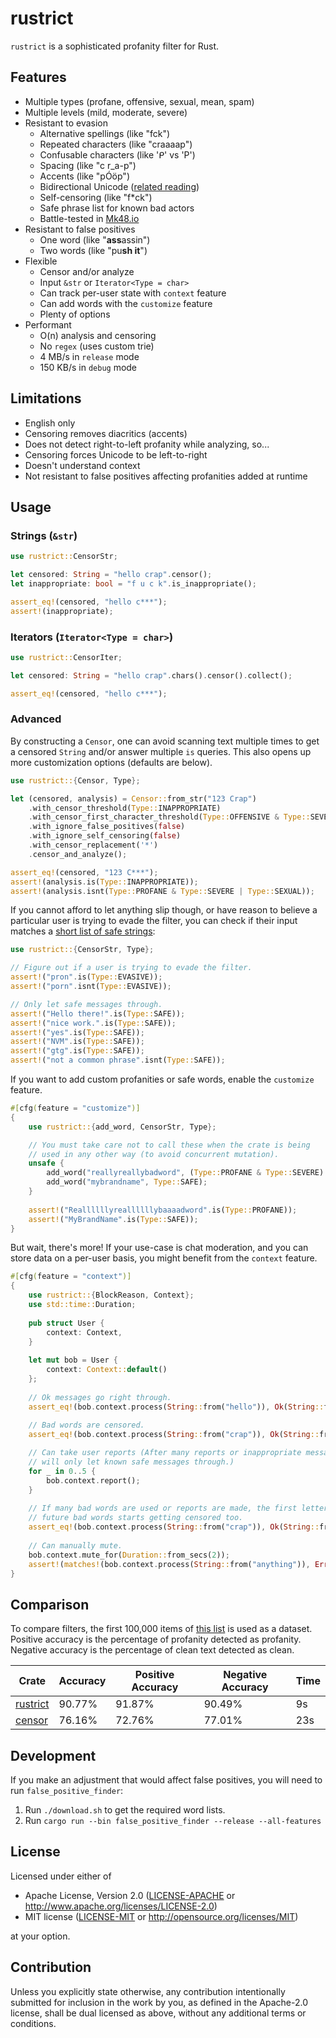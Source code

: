 # rustrict

`rustrict` is a sophisticated profanity filter for Rust. 

## Features

- Multiple types (profane, offensive, sexual, mean, spam)
- Multiple levels (mild, moderate, severe)
- Resistant to evasion
  - Alternative spellings (like "fck")
  - Repeated characters (like "craaaap")
  - Confusable characters (like 'ᑭ' vs 'P')
  - Spacing (like "c r_a-p")
  - Accents (like "pÓöp")
  - Bidirectional Unicode ([related reading](https://blog.rust-lang.org/2021/11/01/cve-2021-42574.html))
  - Self-censoring (like "f*ck")
  - Safe phrase list for known bad actors
  - Battle-tested in [Mk48.io](https://mk48.io)
- Resistant to false positives
  - One word (like "**ass**assin")
  - Two words (like "pu**sh it**")
- Flexible
  - Censor and/or analyze
  - Input `&str` or `Iterator<Type = char>`
  - Can track per-user state with `context` feature
  - Can add words with the `customize` feature
  - Plenty of options
- Performant
  - O(n) analysis and censoring
  - No `regex` (uses custom trie)
  - 4 MB/s in `release` mode
  - 150 KB/s in `debug` mode

## Limitations

- English only
- Censoring removes diacritics (accents)
- Does not detect right-to-left profanity while analyzing, so...
- Censoring forces Unicode to be left-to-right
- Doesn't understand context
- Not resistant to false positives affecting profanities added at runtime

## Usage

### Strings (`&str`)
```rust
use rustrict::CensorStr;

let censored: String = "hello crap".censor();
let inappropriate: bool = "f u c k".is_inappropriate();

assert_eq!(censored, "hello c***");
assert!(inappropriate);
```

### Iterators (`Iterator<Type = char>`)

```rust
use rustrict::CensorIter;

let censored: String = "hello crap".chars().censor().collect();

assert_eq!(censored, "hello c***");
```

### Advanced

By constructing a `Censor`, one can avoid scanning text multiple times to get a censored `String` and/or
answer multiple `is` queries. This also opens up more customization options (defaults are below).

```rust
use rustrict::{Censor, Type};

let (censored, analysis) = Censor::from_str("123 Crap")
    .with_censor_threshold(Type::INAPPROPRIATE)
    .with_censor_first_character_threshold(Type::OFFENSIVE & Type::SEVERE)
    .with_ignore_false_positives(false)
    .with_ignore_self_censoring(false)
    .with_censor_replacement('*')
    .censor_and_analyze();

assert_eq!(censored, "123 C***");
assert!(analysis.is(Type::INAPPROPRIATE));
assert!(analysis.isnt(Type::PROFANE & Type::SEVERE | Type::SEXUAL));
```

If you cannot afford to let anything slip though, or have reason to believe a particular user
is trying to evade the filter, you can check if their input matches a [short list of safe strings](src/safe.txt):

```rust
use rustrict::{CensorStr, Type};

// Figure out if a user is trying to evade the filter.
assert!("pron".is(Type::EVASIVE));
assert!("porn".isnt(Type::EVASIVE));

// Only let safe messages through.
assert!("Hello there!".is(Type::SAFE));
assert!("nice work.".is(Type::SAFE));
assert!("yes".is(Type::SAFE));
assert!("NVM".is(Type::SAFE));
assert!("gtg".is(Type::SAFE));
assert!("not a common phrase".isnt(Type::SAFE));
```

If you want to add custom profanities or safe words, enable the `customize` feature.

```rust
#[cfg(feature = "customize")]
{
    use rustrict::{add_word, CensorStr, Type};

    // You must take care not to call these when the crate is being
    // used in any other way (to avoid concurrent mutation).
    unsafe {
        add_word("reallyreallybadword", (Type::PROFANE & Type::SEVERE) | Type::MEAN);
        add_word("mybrandname", Type::SAFE);
    }
    
    assert!("Reallllllyreallllllybaaaadword".is(Type::PROFANE));
    assert!("MyBrandName".is(Type::SAFE));
}
```

But wait, there's more! If your use-case is chat moderation, and you can store data on a per-user basis, you
might benefit from the `context` feature.

```rust
#[cfg(feature = "context")]
{
    use rustrict::{BlockReason, Context};
    use std::time::Duration;
    
    pub struct User {
        context: Context,
    }
    
    let mut bob = User {
        context: Context::default()
    };
    
    // Ok messages go right through.
    assert_eq!(bob.context.process(String::from("hello")), Ok(String::from("hello")));
    
    // Bad words are censored.
    assert_eq!(bob.context.process(String::from("crap")), Ok(String::from("c***")));

    // Can take user reports (After many reports or inappropriate messages,
    // will only let known safe messages through.)
    for _ in 0..5 {
        bob.context.report();
    }
   
    // If many bad words are used or reports are made, the first letter of
    // future bad words starts getting censored too.
    assert_eq!(bob.context.process(String::from("crap")), Ok(String::from("****")));
    
    // Can manually mute.
    bob.context.mute_for(Duration::from_secs(2));
    assert!(matches!(bob.context.process(String::from("anything")), Err(BlockReason::Muted(_))));
}
```

## Comparison

To compare filters, the first 100,000 items of [this list](https://raw.githubusercontent.com/vzhou842/profanity-check/master/profanity_check/data/clean_data.csv)
is used as a dataset. Positive accuracy is the percentage of profanity detected as profanity. Negative accuracy is the percentage of clean text detected as clean.

| Crate | Accuracy | Positive Accuracy | Negative Accuracy | Time |
|-------|----------|-------------------|-------------------|------|
| [rustrict](https://crates.io/crates/rustrict) | 90.77% | 91.87% | 90.49% | 9s |
| [censor](https://crates.io/crates/censor) | 76.16% | 72.76% | 77.01% | 23s |

## Development

If you make an adjustment that would affect false positives, you will need to run `false_positive_finder`:
1. Run `./download.sh` to get the required word lists.
2. Run `cargo run --bin false_positive_finder --release --all-features`

## License

Licensed under either of

 * Apache License, Version 2.0
   ([LICENSE-APACHE](LICENSE-APACHE) or http://www.apache.org/licenses/LICENSE-2.0)
 * MIT license
   ([LICENSE-MIT](LICENSE-MIT) or http://opensource.org/licenses/MIT)

at your option.

## Contribution

Unless you explicitly state otherwise, any contribution intentionally submitted
for inclusion in the work by you, as defined in the Apache-2.0 license, shall be
dual licensed as above, without any additional terms or conditions.